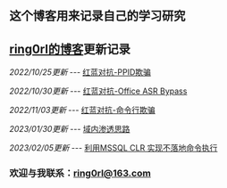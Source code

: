 ## 这个博客用来记录自己的学习研究



## [ring0rl的博客](https://ring0rl.github.io/)更新记录

*2022/10/25更新*  --- [红蓝对抗-PPID欺骗](https://ring0rl.github.io/posts/%E7%BA%A2%E8%93%9D%E5%AF%B9%E6%8A%97-PPID%E6%AC%BA%E9%AA%97/)

*2022/10/30更新* --- [红蓝对抗-Office ASR Bypass](https://ring0rl.github.io/posts/%E7%BA%A2%E8%93%9D%E5%AF%B9%E6%8A%97-office-ASR-Bypass/)

*2022/11/03更新* --- [红蓝对抗-命令行欺骗](https://ring0rl.github.io/posts/%E7%BA%A2%E8%93%9D%E5%AF%B9%E6%8A%97-%E5%91%BD%E4%BB%A4%E8%A1%8C%E6%AC%BA%E9%AA%97/)

*2023/01/30更新* --- [域内渗透思路](https://ring0rl.github.io/posts/%E5%9F%9F%E5%86%85%E6%B8%97%E9%80%8F%E6%80%9D%E8%B7%AF/)

*2023/02/05更新* --- [利用MSSQL CLR 实现不落地命令执行](https://ring0rl.github.io/posts/%E5%88%A9%E7%94%A8MSSQL-CLR-%E5%AE%9E%E7%8E%B0%E4%B8%8D%E8%90%BD%E5%9C%B0%E5%91%BD%E4%BB%A4%E6%89%A7%E8%A1%8C/)

 

### 欢迎与我联系：ring0rl@163.com

